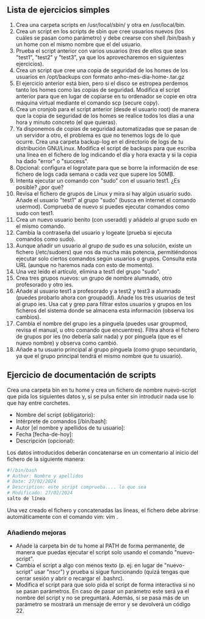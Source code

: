 
## Lista de ejercicios simples
1. Crea una carpeta scripts en /usr/local/sbin/ y otra en /usr/local/bin.
2. Crea un script en los scripts de sbin que cree usuarios nuevos (los cuáles se pasan como parámetro) y debe crearse con shell /bin/bash y un home con el mismo nombre que el del usuario.
3. Prueba el script anterior con varios usuarios (tres de ellos que sean "test1", "test2" y "test3", ya que los aprovecharemos en siguientes ejercicios).
4. Crea un script que cree una copia de seguridad de los homes de los usuarios en /opt/backups con formato anho-mes-dia-home-<nombre-usuario>.tar.gz
5. El ejercicio anterior está bien, pero si el disco se estropea perdemos tanto los homes como las copias de seguridad. Modifica el script anterior para que en lugar de copiarse en tu ordenador se copie en otra máquina virtual mediante el comando scp (secure copy).
6. Crea un cronjob para el script anterior (desde el usuario root) de manera que la copia de seguridad de los homes se realice todos los días a una hora y minuto concreto (el que quieras).
7. Ya disponemos de copias de seguridad automatizadas que se pasan de un servidor a otro, el problema es que no tenemos logs de lo que ocurre. Crea una carpeta backup-log en el directorio de logs de tu distribución GNU/Linux. Modifica el script de backups para que escriba una línea en el fichero de log indicando el día y hora exacta y si la copia ha dado "error" o "success".
8. Opcional: configura el logrotate para que se borre la información de ese fichero de logs cada semana o cada vez que supere los 50MB.
9.  Intenta ejecutar un comando con "sudo" con el usuario test1. ¿Es posible? ¿por qué?
10. Revisa el fichero de grupos de Linux y mira si hay algún usuario sudo. Añade el usuario "test1" al grupo "sudo" (busca en internet el comando usermod). Comprueba de nuevo si puedes ejecutar comandos como sudo con test1.
11. Crea un nuevo usuario benito (con useradd) y añádelo al grupo sudo en el mismo comando.
12. Cambia la contraseña del usuario y logeate (prueba si ejecuta comandos como sudo).
13. Aunque añadir un usuario al grupo de sudo es una solución, existe un fichero (/etc/sudoers) que nos da mucha más potencia, permitiéndonos ejecutar solo ciertos comandos según usuarios o grupos. Consulta esta URL (aunque no haremos nada con esto de momento).
14. Una vez leído el artículo, elimina a test1 del grupo "sudo".
15. Crea tres grupos nuevos: un grupo de nombre alumnado, otro profesorado y otro ies.
16. Añade al usuario test1 a profesorado y a test2 y test3 a alumnado (puedes probarlo ahora con groupadd). Añade los tres usuarios de test al grupo ies. Usa cat y grep para filtrar estos usuarios y grupos en los ficheros del sistema donde se almacena esta información (observa los cambios).
17. Cambia el nombre del grupo ies a pinguela (puedes usar groupmod, revisa el manual, u otro comando que encuentres). Filtra ahora el fichero de grupos por ies (no debería salir nada) y por pinguela (que es el nuevo nombre) y observa como cambió.
18. Añade a tu usuario principal al grupo pinguela (como grupo secundario, ya que el grupo principal tendrá el mismo nombre que tu usuario).

## Ejercicio de documentación de scripts
Crea una carpeta bin en tu home y crea un fichero de nombre nuevo-script que pida los siguientes datos y, si se pulsa enter sin introducir nada use lo que hay entre corchetes.

- Nombre del script (obligatorio):
- Intérprete de comandos [/bin/bash]:
- Autor [el nombre y apellidos de tu usuario]:
- Fecha [fecha-de-hoy]:
- Descripción (opcional):

Los datos introducidos deberán concatenarse en un comentario al inicio del fichero de la siguiente manera:

```bash
#!/bin/bash
# Author: Nombre y apellidos
# Date: 27/02/2024
# Description: este script comprueba.... lo que sea
# Modificado: 27/02/2024
salto de línea

```

Una vez creado el fichero y concatenadas las líneas, el fichero debe abrirse automáticamente con el comando vim: vim <nombre-fichero>.

### Añadiendo mejoras
- Añade la carpeta bin de tu home al PATH de forma permanente, de manera que puedas ejecutar el script solo usando el comando "nuevo-script".
- Cambia el script a algo con menos texto (p. ej: en lugar de "nuevo-script" usar "nscr") y prueba si sigue funcionando (quizá tengas que cerrar sesión y abrir o recargar el .bashrc).
- Modifica el script para que solo pida el script de forma interactiva si no se pasan parámetros. En caso de pasar un parámetro este será ya el nombre del script y no se preguntará. Además, si se pasa más de un parámetro se mostrará un mensaje de error y se devolverá un código 22.
